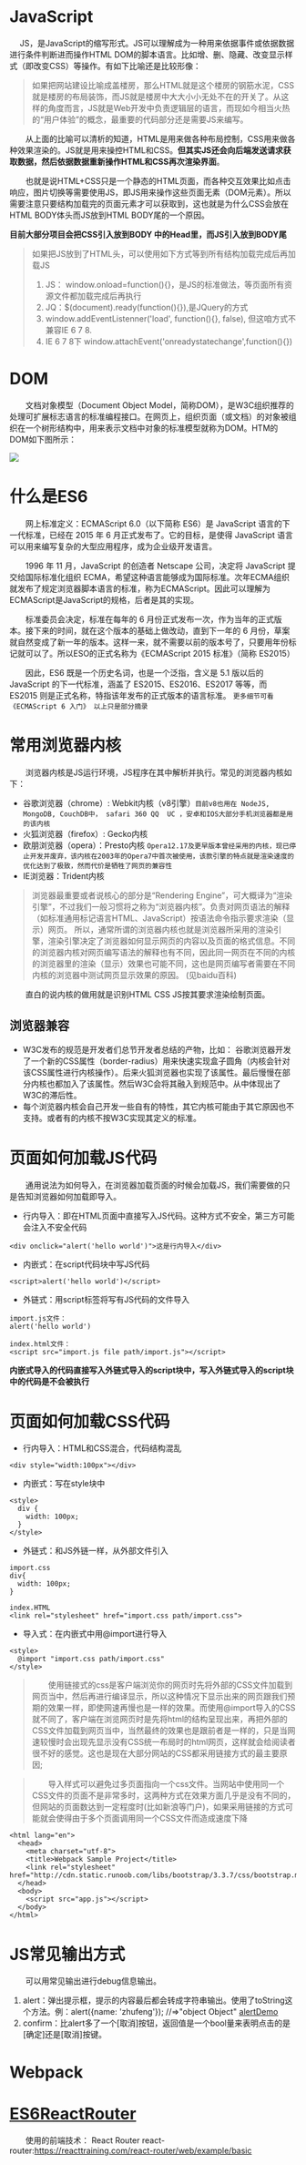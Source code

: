 # JavaScript
　  JS，是JavaScript的缩写形式。JS可以理解成为一种用来依据事件或依据数据进行条件判断进而操作HTML DOM的脚本语言。比如增、删、隐藏、改变显示样式（即改变CSS）等操作。有如下比喻还是比较形像：

  > 如果把网站建设比喻成盖楼房，那么HTML就是这个楼房的钢筋水泥，CSS就是楼房的布局装饰，而JS就是楼房中大大小小无处不在的开关了。从这样的角度而言，JS就是Web开发中负责逻辑层的语言，而现如今相当火热的“用户体验”的概念，最重要的代码部分还是需要JS来编写。

　　从上面的比喻可以清析的知道，HTML是用来做各种布局控制，CSS用来做各种效果渲染的。JS就是用来操控HTML和CSS。**但其实JS还会向后端发送请求获取数据，然后依据数据重新操作HTML和CSS再次渲染界面**。

　　也就是说HTML+CSS只是一个静态的HTML页面，而各种交互效果比如点击响应，图片切换等需要使用JS，即JS用来操作这些页面无素（DOM元素）。所以需要注意只要结构加载完的页面元素才可以获取到，这也就是为什么CSS会放在HTML BODY体头而JS放到HTML BODY尾的一个原因。

**目前大部分项目会把CSS引入放到BODY 中的Head里，而JS引入放到BODY尾**

> 如果把JS放到了HTML头，可以使用如下方式等到所有结构加载完成后再加载JS
> 1. JS： window.onload=function(){}，是JS的标准做法，等页面所有资源文件都加载完成后再执行
> 2. JQ：$(document).ready(function(){}),是JQuery的方式
> 3. window.addEventListenner('load', function(){}, false), 但这咱方式不兼容IE 6 7 8.
> 4. IE 6 7 8下 window.attachEvent('onreadystatechange',function(){})

# DOM
　　文档对象模型（Document Object Model，简称DOM），是W3C组织推荐的处理可扩展标志语言的标准编程接口。在网页上，组织页面（或文档）的对象被组织在一个树形结构中，用来表示文档中对象的标准模型就称为DOM。HTM的DOM如下图所示：

![](pic/dom.jpg)

# 什么是ES6
　　网上标准定义：ECMAScript 6.0（以下简称 ES6）是 JavaScript 语言的下一代标准，已经在 2015 年 6 月正式发布了。它的目标，是使得 JavaScript 语言可以用来编写复杂的大型应用程序，成为企业级开发语言。

　　1996 年 11 月，JavaScript 的创造者 Netscape 公司，决定将 JavaScript 提交给国际标准化组织 ECMA，希望这种语言能够成为国际标准。次年ECMA组织就发布了规定浏览器脚本语言的标准，称为ECMAScript。因此可以理解为ECMAScript是JavaScript的规格，后者是其的实现。

　　标准委员会决定，标准在每年的 6 月份正式发布一次，作为当年的正式版本。接下来的时间，就在这个版本的基础上做改动，直到下一年的 6 月份，草案就自然变成了新一年的版本。这样一来，就不需要以前的版本号了，只要用年份标记就可以了。所以ESO的正式名称为《ECMAScript 2015 标准》（简称 ES2015）

　　因此，ES6 既是一个历史名词，也是一个泛指，含义是 5.1 版以后的 JavaScript 的下一代标准，涵盖了 ES2015、ES2016、ES2017 等等，而 ES2015 则是正式名称，特指该年发布的正式版本的语言标准。 `更多细节可看《ECMAScript 6 入门》 以上只是部分摘录`

# 常用浏览器内核
　　浏览器内核是JS运行环境，JS程序在其中解析并执行。常见的浏览器内核如下：
  - 谷歌浏览器（chrome）: Webkit内核（v8引擎）`目前v8也用在 NodeJS, MongoDB, CouchDB中， safari 360 QQ  UC ，安卓和IOS大部分手机浏览器都是用的该内核`
  - 火狐浏览器（firefox）: Gecko内核
  - 欧朋浏览器（opera）：Presto内核 `Opera12.17及更早版本曾经采用的内核，现已停止开发并废弃，该内核在2003年的Opera7中首次被使用，该款引擎的特点就是渲染速度的优化达到了极致，然而代价是牺牲了网页的兼容性`
  - IE浏览器：Trident内核

  > 浏览器最重要或者说核心的部分是“Rendering Engine”，可大概译为“渲染引擎”，不过我们一般习惯将之称为“浏览器内核”。负责对网页语法的解释（如标准通用标记语言HTML、JavaScript）按语法命令指示要求渲染（显示）网页。 所以，通常所谓的浏览器内核也就是浏览器所采用的渲染引擎，渲染引擎决定了浏览器如何显示网页的内容以及页面的格式信息。不同的浏览器内核对网页编写语法的解释也有不同，因此同一网页在不同的内核的浏览器里的渲染（显示）效果也可能不同，这也是网页编写者需要在不同内核的浏览器中测试网页显示效果的原因。 (见baidu百科)

　　直白的说内核的做用就是识别HTML CSS JS按其要求渲染绘制页面。

  ## 浏览器兼容
  - W3C发布的规范是开发者们总节开发者总结的产物，比如： 谷歌浏览器开发了一个新的CSS属性（border-radius）用来快速实现盒子圆角（内核会针对该CSS属性进行内核操作）。后来火狐浏览器也实现了该属性。最后慢慢在部分内核也都加入了该属性。然后W3C会将其融入到规范中。从中体现出了W3C的滞后性。
  - 每个浏览器内核会自己开发一些自有的特性，其它内核可能由于其它原因也不支持。或者有的内核不按W3C实现其定义的标准。

# 页面如何加载JS代码
　　通用说法为如何导入，在浏览器加载页面的时候会加载JS，我们需要做的只是告知浏览器如何加载即导入。

- 行内导入：即在HTML页面中直接写入JS代码。这种方式不安全，第三方可能会注入不安全代码

```
<div onclick="alert('hello world')">这是行内导入</div>
```

- 内嵌式：在script代码块中写JS代码

```
<script>alert('hello world')</script>
```

- 外链式：用script标签将写有JS代码的文件导入

```
import.js文件：
alert('hello world')

index.html文件：
<script src="import.js file path/import.js"></script>
```
**内嵌式导入的代码直接写入外链式导入的script块中，写入外链式导入的script块中的代码是不会被执行**


# 页面如何加载CSS代码
- 行内导入：HTML和CSS混合，代码结构混乱

```
<div style="width:100px"></div>
```
- 内嵌式：写在style块中

```
<style>
  div {
    width: 100px;
  }
</style>
```
- 外链式：和JS外链一样，从外部文件引入

```
import.css
div{
  width: 100px;
}

index.HTML
<link rel="stylesheet" href="import.css path/import.css">
```

- 导入式：在内嵌式中用@import进行导入

```
<style>
  @import "import.css path/import.css"
</style>
```

> 　　使用链接式的css是客户端浏览你的网页时先将外部的CSS文件加载到网页当中，然后再进行编译显示，所以这种情况下显示出来的网页跟我们预期的效果一样，即使网速再慢也是一样的效果。而使用@import导入的CSS就不同了，客户端在浏览网页时是先将html的结构呈现出来，再把外部的CSS文件加载到网页当中，当然最终的效果也是跟前者是一样的，只是当网速较慢时会出现先显示没有CSS统一布局时的html网页，这样就会给阅读者很不好的感觉。这也是现在大部分网站的CSS都采用链接方式的最主要原因;

>　　导入样式可以避免过多页面指向一个css文件。当网站中使用同一个CSS文件的页面不是非常多时，这两种方式在效果方面几乎是没有不同的，但网站的页面数达到一定程度时(比如新浪等门户)，如果采用链接的方式可能就会使得由于多个页面调用同一个CSS文件而造成速度下降


```
<html lang="en">
  <head>
    <meta charset="utf-8">
    <title>Webpack Sample Project</title>
	<link rel="stylesheet" href="http://cdn.static.runoob.com/libs/bootstrap/3.3.7/css/bootstrap.min.css">  
  </head>
  <body>
    <script src="app.js"></script>
  </body>
</html>
```

# JS常见输出方式
　　可以用常见输出进行debug信息输出。

1. alert：弹出提示框，提示的内容最后都会转成字符串输出。使用了toString这个方法。例：alert({name: 'zhufeng'}); //=>"object Object" [alertDemo](SimpleDemo/alertDemo.html)
2. confirm：比alert多了一个[取消]按钮，返回值是一个bool量来表明点击的是[确定]还是[取消]按键。

# Webpack

# [ES6ReactRouter](https://github.com/YanpingDong/ES6Demo/tree/master/ES6ReactRouter)


　　使用的前端技术： React Router
react-router:https://reacttraining.com/react-router/web/example/basic
